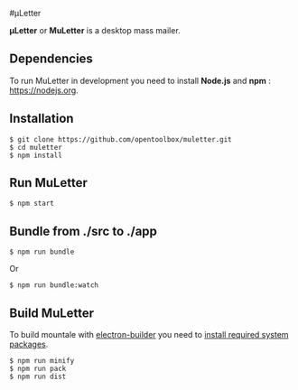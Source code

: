 #µLetter

**µLetter** or **MuLetter** is a desktop mass mailer.


## Dependencies

To run MuLetter in development you need to install **Node.js** and **npm** : https://nodejs.org.


## Installation

    $ git clone https://github.com/opentoolbox/muletter.git
    $ cd muletter
    $ npm install

## Run MuLetter

    $ npm start

## Bundle from ./src to ./app 

    $ npm run bundle

Or

	$ npm run bundle:watch


## Build MuLetter

To build mountale with [electron-builder](https://github.com/electron-userland/electron-builder/wiki/Multi-Platform-Build) you need to [install required system packages](https://github.com/electron-userland/electron-builder/wiki/Multi-Platform-Build).

    $ npm run minify
    $ npm run pack
    $ npm run dist
